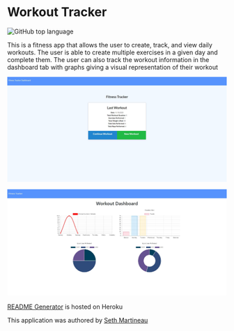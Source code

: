 # Workout Tracker

![GitHub top language](https://img.shields.io/github/languages/top/slothings/workout-tracker)

This is a fitness app that allows the user to create, track, and view daily workouts. The user is able to create multiple exercises in a given day and complete them. The user can also track the workout information in the dashboard tab with graphs giving a visual representation of their workout

![Application landing page](/workoutTrackerSS.JPG)

![Application landing page](/workoutTrackerSS2.JPG)

[README Generator](https://frozen-plateau-42684.herokuapp.com/?id=5fb67cc657db1f0017665847) is hosted on Heroku

This application was authored by [Seth Martineau](https://github.com/slothings)